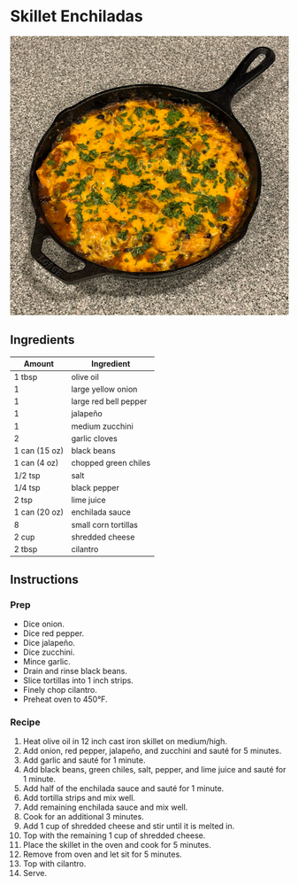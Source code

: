# Skillet Enchiladas

<img src="images/enchiladas.png" alt="enchiladas"/>

## Ingredients

| Amount | Ingredient |
| ------ | ---------- |
| 1 tbsp | olive oil |
| 1 | large yellow onion |
| 1 | large red bell pepper |
| 1 | jalapeño |
| 1 | medium zucchini |
| 2 | garlic cloves |
| 1 can (15 oz) | black beans |
| 1 can (4 oz) | chopped green chiles |
| 1/2 tsp | salt |
| 1/4 tsp | black pepper |
| 2 tsp | lime juice |
| 1 can (20 oz) | enchilada sauce |
| 8 | small corn tortillas |
| 2 cup | shredded cheese |
| 2 tbsp | cilantro |

## Instructions

### Prep

- Dice onion.
- Dice red pepper.
- Dice jalapeño.
- Dice zucchini.
- Mince garlic.
- Drain and rinse black beans.
- Slice tortillas into 1 inch strips.
- Finely chop cilantro.
- Preheat oven to 450°F.

### Recipe

1. Heat olive oil in 12 inch cast iron skillet on medium/high.
1. Add onion, red pepper, jalapeño, and zucchini and sauté for 5 minutes.
1. Add garlic and sauté for 1 minute.
1. Add black beans, green chiles, salt, pepper, and lime juice and sauté for 1 minute.
1. Add half of the enchilada sauce and sauté for 1 minute.
1. Add tortilla strips and mix well.
1. Add remaining enchilada sauce and mix well.
1. Cook for an additional 3 minutes.
1. Add 1 cup of shredded cheese and stir until it is melted in.
1. Top with the remaining 1 cup of shredded cheese.
1. Place the skillet in the oven and cook for 5 minutes.
1. Remove from oven and let sit for 5 minutes.
1. Top with cilantro.
1. Serve.
